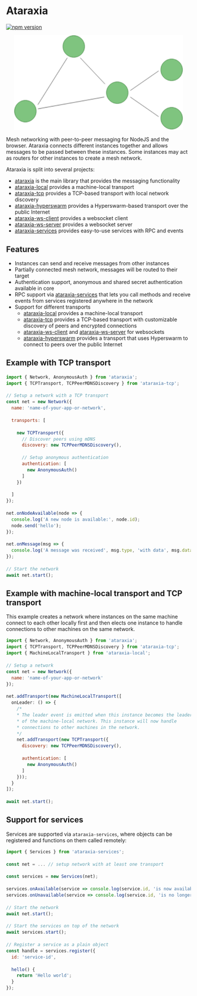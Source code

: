 # Ataraxia

[![npm version](https://badge.fury.io/js/ataraxia.svg)](https://badge.fury.io/js/ataraxia)

<p align="center">
  <img width="460" src="./docs/mesh-example.png">
</p>

Mesh networking with peer-to-peer messaging for NodeJS and the browser.
Ataraxia connects different instances together and allows messages to be passed
between these instances. Some instances may act as routers for other instances
to create a mesh network.

Ataraxia is split into several projects:

* [ataraxia](packages/core) is the main library that provides the messaging functionality
* [ataraxia-local](packages/local) provides a machine-local transport
* [ataraxia-tcp](packages/tcp) provides a TCP-based transport with local network discovery
* [ataraxia-hyperswarm](packages/hyperswarm) provides a Hyperswarm-based transport over the public Internet
* [ataraxia-ws-client](packages/ws-client) provides a websocket client
* [ataraxia-ws-server](packages/ws-server) provides a websocket server
* [ataraxia-services](packages/services) provides easy-to-use services with RPC and events

## Features

* Instances can send and receive messages from other instances
* Partially connected mesh network, messages will be routed to their target
* Authentication support, anonymous and shared secret authentication available in core
* RPC support via [ataraxia-services](https://github.com/aholstenson/ataraxia/tree/master/packages/services) that lets you call methods and receive events from services registered anywhere in the network
* Support for different transports
  * [ataraxia-local](https://github.com/aholstenson/ataraxia/tree/master/packages/local) provides a machine-local transport
  * [ataraxia-tcp](https://github.com/aholstenson/ataraxia/tree/master/packages/tcp) provides a TCP-based transport with customizable discovery of peers and encrypted connections
  * [ataraxia-ws-client](https://github.com/aholstenson/ataraxia/tree/master/packages/ws-client) and [ataraxia-ws-server](https://github.com/aholstenson/ataraxia/tree/master/packages/ws-server) for websockets
  * [ataraxia-hyperswarm](https://github.com/aholstenson/ataraxia/tree/master/packages/hyperswarm) provides a transport that uses Hyperswarm to connect to peers over the public Internet

## Example with TCP transport

```javascript
import { Network, AnonymousAuth } from 'ataraxia';
import { TCPTransport, TCPPeerMDNSDiscovery } from 'ataraxia-tcp';

// Setup a network with a TCP transport
const net = new Network({
  name: 'name-of-your-app-or-network',
  
  transports: [

    new TCPTransport({
      // Discover peers using mDNS
      discovery: new TCPPeerMDNSDiscovery(),

      // Setup anonymous authentication
      authentication: [
        new AnonymousAuth()
      ]
    })
  
  ]
});

net.onNodeAvailable(node => {
  console.log('A new node is available:', node.id);
  node.send('hello');
});

net.onMessage(msg => {
  console.log('A message was received', msg.type, 'with data', msg.data, 'from', msg.source.id);
});

// Start the network
await net.start();
```

## Example with machine-local transport and TCP transport

This example creates a network where instances on the same machine connect to
each other locally first and then elects one instance to handle connections
to other machines on the same network.

```javascript
import { Network, AnonymousAuth } from 'ataraxia';
import { TCPTransport, TCPPeerMDNSDiscovery } from 'ataraxia-tcp';
import { MachineLocalTransport } from 'ataraxia-local';

// Setup a network
const net = new Network({
  name: 'name-of-your-app-or-network'
});

net.addTransport(new MachineLocalTransport([
  onLeader: () => {
    /*
    * The leader event is emitted when this instance becomes the leader
    * of the machine-local network. This instance will now handle
    * connections to other machines in the network.
    */
    net.addTransport(new TCPTransport({
      discovery: new TCPPeerMDNSDiscovery(),

      authentication: [
        new AnonymousAuth()
      ]
    }));
  }
]);

await net.start();
```

## Support for services

Services are supported via `ataraxia-services`, where objects can be registered
and functions on them called remotely:

```javascript
import { Services } from 'ataraxia-services';

const net = ... // setup network with at least one transport

const services = new Services(net);

services.onAvailable(service => console.log(service.id, 'is now available'));
services.onUnavailable(service => console.log(service.id, 'is no longer available'));

// Start the network
await net.start();

// Start the services on top of the network
await services.start();

// Register a service as a plain object
const handle = services.register({
  id: 'service-id',
  
  hello() {
    return 'Hello world';
  }
});
```

